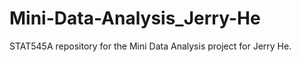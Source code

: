 # Mini-Data-Analysis_Jerry-He
STAT545A repository for the Mini Data Analysis project for Jerry He. 
